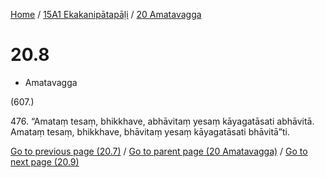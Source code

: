 
[Home](/) / [15A1 Ekakanipātapāḷi](../../15A1.md) / [20 Amatavagga](../20.md)

# 20.8

* Amatavagga

(607.)

476\. “Amataṃ tesaṃ, bhikkhave, abhāvitaṃ yesaṃ kāyagatāsati abhāvitā. Amataṃ tesaṃ, bhikkhave, bhāvitaṃ yesaṃ kāyagatāsati bhāvitā”ti.

[Go to previous page (20.7)](20.7.md) / [Go to parent page (20 Amatavagga)](../20.md) / [Go to next page (20.9)](20.9.md)


